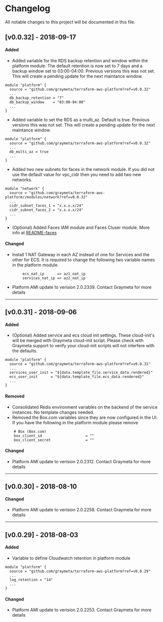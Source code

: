 # Changelog
All notable changes to this project will be documented in this file.

## [v0.0.32] - 2018-09-17
#### Added
- Added variable for the RDS backup retention and window within the platform module.  The default retention is now set to 7 days and a backup window set to 03:00-04:00.  Previous versions this was not set.  This will create a pending update for the next maintance window.
```
module "platform" {
  source = "github.com/graymeta/terraform-aws-platform?ref=v0.0.32"
  ...
  db_backup_retention = "7"
  db_backup_window    = "03:00-04:00"
  ...
}
```

- Added variable to set the RDS as a multi_az.  Default is true.  Previous versions this was not set.  This will create a pending update for the next maintance window.
```
module "platform" {
  source = "github.com/graymeta/terraform-aws-platform?ref=v0.0.32"
  ...
  db_multi_az = true
  ...
}
```
  
- Added two new subnets for faces in the network module.  If you did not use the default value for vpc_cidr then you need to add two new networks.
```
module "network" {
  source = "github.com/graymeta/terraform-aws-platform//modules/network?ref=v0.0.32"
  ...
  cidr_subnet_faces_1 = "x.x.x.x/24"
  cidr_subnet_faces_2 = "x.x.x.x/24"
  ...
}
```
  
- (Optional) Added Faces IAM module and Faces Cluser module.  More info at [README-faces](README-faces.md)
  
#### Changed
- Install 1 NAT Gateway in each AZ instead of one for Services and the other for ECS.  It is required to change the following two variable names in the platform module.  
```
        ecs_nat_ip      => az1_nat_ip
        services_nat_ip => az2_nat_ip
```
  
- Platform AMI update to verision 2.0.2339.  Contact Graymeta for more details
  
---
## [v0.0.31] - 2018-09-06  
#### Added
- (Optional) Added service and ecs cloud init settings.  These cloud-init's will be merged with Graymeta cloud-init script.  Please check with Graymeta support to verify your cloud-init scripts will not interfere with the defaults.
```
module "platform" {
  source = "github.com/graymeta/terraform-aws-platform?ref=v0.0.31"
  ...
  services_user_init = "${data.template_file.service_data.rendered}"
  ecs_user_init      = "${data.template_file.ecs_data.rendered}"
  ...
}
```
  
#### Removed
- Consolidated Redis environment variables on the backend of the service instances.  No template changes needed.
- Removed the Box.com variables since they are now configured in the UI.  If you have the following in the platform module please remove
```
    # Box (Box.com)
    box_client_id                    = ""
    box_client_secret                = ""
```
  
#### Changed
- Platform AMI update to verision 2.0.2312.  Contact Graymeta for more details
  
---
## [v0.0.30] - 2018-08-10
#### Changed
- Platform AMI update to verision 2.0.2258.  Contact Graymeta for more details
  
---
## [v0.0.29] - 2018-08-03
#### Added
- Variable to define Cloudwatch retention in platform module
```
module "platform" {
  source = "github.com/graymeta/terraform-aws-platform?ref=v0.0.29"
  ...
  log_retention = "14"
  ...
}
```
  
#### Changed
- Platform AMI update to verision 2.0.2253.  Contact Graymeta for more details